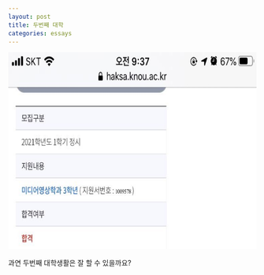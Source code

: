 ```yaml
---
layout: post
title: 두번째 대학
categories: essays
---
```


<img src="/thumbnails/210127/방통대입학.jpeg" height="400" />


과연 두번째 대학생활은 잘 할 수 있을까요?